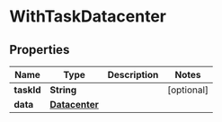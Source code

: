 

# WithTaskDatacenter


## Properties

Name | Type | Description | Notes
------------ | ------------- | ------------- | -------------
**taskId** | **String** |  |  [optional]
**data** | [**Datacenter**](Datacenter.md) |  | 



